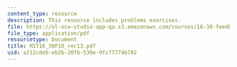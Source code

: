 ```yaml
---
content_type: resource
description: This resource includes problems exercises.
file: https://ol-ocw-studio-app-qa.s3.amazonaws.com/courses/16-30-feedback-control-systems-fall-2010/a212cdebeb2b20fb530e9fc77774b782_MIT16_30F10_rec13.pdf
file_type: application/pdf
resourcetype: Document
title: MIT16_30F10_rec13.pdf
uid: a212cdeb-eb2b-20fb-530e-9fc77774b782
---
```

